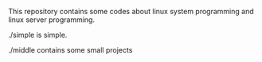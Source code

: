 This repository contains some codes about linux system programming and linux server programming.

./simple is simple.

./middle contains some small projects